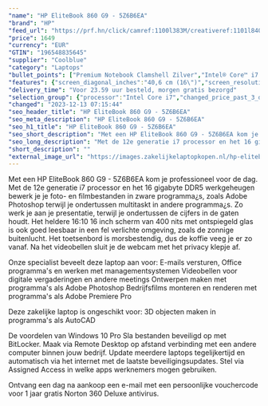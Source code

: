 ```yaml
---
"name": "HP EliteBook 860 G9 - 5Z6B6EA"
"brand": "HP"
"feed_url": "https://prf.hn/click/camref:1100l383M/creativeref:1101l84031/destination:https%3A%2F%2Fwww.coolblue.nl%2Fproduct%2F911499"
"price": 1649
"currency": "EUR"
"GTIN": "196548835645"
"supplier": "Coolblue"
"category": "Laptops"
"bullet_points": ["Premium Notebook Clamshell Zilver","Intel® Core™ i7 i7-1255U 1,7 GHz","40,6 cm (16\") WUXGA 1920 x 1200 Pixels IPS 16:10","16 GB DDR5-SDRAM 4800 MHz 1 x 16 GB","512 GB SSD","Intel Iris Xe Graphics","Wi-Fi 6E (802.11ax) Bluetooth 5.3","Lithium-Ion (Li-Ion) 51 Wh 65 W","Windows 11 Pro"]
"features": {"screen_diagonal_inches":"40,6 cm (16\")","screen_resolution":"1920 x 1200 Pixels","processor_family":"Intel® Core™ i7","memory_size":"16 GB","memory_type":"DDR5-SDRAM","total_storage_space":"512 GB","operating_system":"Windows 11 Pro","battery_capacity":"51 Wh","width":"358,7 mm","depth":"251 mm","height":"19,2 mm","weight":"1,76 kg"}
"delivery_time": "Voor 23.59 uur besteld, morgen gratis bezorgd"
"selection_group": {"processor":"Intel Core i7","changed_price_past_3_days":false,"product_family":"EliteBook"}
"changed": "2023-12-13 07:15:44"
"seo_header_title": "HP EliteBook 860 G9 - 5Z6B6EA"
"seo_meta_description": "HP EliteBook 860 G9 - 5Z6B6EA"
"seo_h1_title": "HP EliteBook 860 G9 - 5Z6B6EA"
"seo_short_description": "Met een HP EliteBook 860 G9 - 5Z6B6EA kom je professioneel voor de dag."
"seo_long_description": "Met de 12e generatie i7 processor en het 16 gigabyte DDR5 werkgeheugen bewerk je je foto- en filmbestanden in zware programma¿s, zoals Adobe Photoshop terwijl je ondertussen multitaskt in andere programma¿s. Zo werk je aan je presentatie, terwijl je ondertussen de cijfers in de gaten houdt. Het heldere 16:10 16 inch scherm van 400 nits met ontspiegeld glas is ook goed leesbaar in een fel verlichte omgeving, zoals de zonnige buitenlucht. Het toetsenbord is morsbestendig, dus de koffie veeg je er zo vanaf. Na het videobellen sluit je de webcam met het privacy klepje af. \r\n\r\nOnze specialist beveelt deze laptop aan voor:\r\nE-mails versturen, Office programma's en werken met managementsystemen\r\nVideobellen voor digitale vergaderingen en andere meetings\r\nOntwerpen maken met programma's als Adobe Photoshop\r\nBedrijfsfilms monteren en renderen met programma's als Adobe Premiere Pro\r\n\r\n\r\nDeze zakelijke laptop is ongeschikt voor:\r\n3D objecten maken in programma's als AutoCAD \r\n\r\n\r\nDe voordelen van Windows 10 Pro\r\nSla bestanden beveiligd op met BitLocker. \r\nMaak via Remote Desktop op afstand verbinding met een andere computer binnen jouw bedrijf. \r\nUpdate meerdere laptops tegelijkertijd en automatisch via het internet met de laatste beveiligingsupdates. \r\nStel via Assigned Access in welke apps werknemers mogen gebruiken. \r\n\r\n \r\nOntvang een dag na aankoop een e-mail met een persoonlijke vouchercode voor 1 jaar gratis Norton 360 Deluxe antivirus."
"short_description": ""
"external_image_url": "https://images.zakelijkelaptopkopen.nl/hp-elitebook-860-g9-5z6b6ea.webp"
---
```


Met een HP EliteBook 860 G9 - 5Z6B6EA kom je professioneel voor de dag. Met de 12e generatie i7 processor en het 16 gigabyte DDR5 werkgeheugen bewerk je je foto- en filmbestanden in zware programma¿s, zoals  Adobe Photoshop terwijl je ondertussen multitaskt in andere programma¿s. Zo werk je aan je presentatie, terwijl je ondertussen de cijfers in de gaten houdt. Het heldere 16:10 16 inch scherm van 400 nits met ontspiegeld glas is ook goed leesbaar in een fel verlichte omgeving, zoals de zonnige buitenlucht. Het toetsenbord is morsbestendig, dus de koffie veeg je er zo vanaf. Na het videobellen sluit je de webcam met het privacy klepje af.

Onze specialist beveelt deze laptop aan voor:
E-mails versturen, Office programma's en werken met managementsystemen
Videobellen voor digitale vergaderingen en andere meetings
Ontwerpen maken met programma's als Adobe Photoshop
Bedrijfsfilms monteren en renderen met programma's als Adobe Premiere Pro


Deze zakelijke laptop is ongeschikt voor:
3D objecten maken in programma's als AutoCAD 


De voordelen van Windows 10 Pro
Sla bestanden beveiligd op met BitLocker.
Maak via Remote Desktop op afstand verbinding met een andere computer binnen jouw bedrijf.
Update meerdere laptops tegelijkertijd en automatisch via het internet met de laatste beveiligingsupdates.
Stel via Assigned Access in welke apps werknemers mogen gebruiken.

 
Ontvang een dag na aankoop een e-mail met een persoonlijke vouchercode voor 1 jaar gratis Norton 360 Deluxe antivirus.